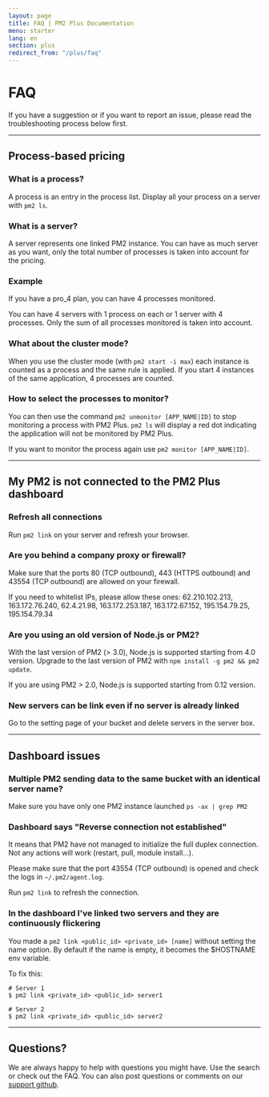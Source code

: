 ```yaml
---
layout: page
title: FAQ | PM2 Plus Documentation
menu: starter
lang: en
section: plus
redirect_from: "/plus/faq"
---
```


# FAQ

If you have a suggestion or if you want to report an issue, please read the troubleshooting process below first. 

---

## Process-based pricing

### What is a process?

A process is an entry in the process list. Display all your process on a server with `pm2 ls`.

### What is a server?

A server represents one linked PM2 instance. You can have as much server as you want, only the total number of processes is taken into account for the pricing.

### Example

If you have a pro_4 plan, you can have 4 processes monitored.

You can have 4 servers with 1 process on each or 1 server with 4 processes. Only the sum of all processes monitored is taken into account.

### What about the cluster mode?

When you use the cluster mode (with `pm2 start -i max`) each instance is counted as a process and the same rule is applied. If you start 4 instances of the same application, 4 processes are counted.

### How to select the processes to monitor?

You can then use the command `pm2 unmonitor [APP_NAME|ID]` to stop monitoring a process with PM2 Plus.
`pm2 ls` will display a red dot indicating the application will not be monitored by PM2 Plus.

If you want to monitor the process again use `pm2 monitor [APP_NAME|ID]`.

---

## My PM2 is not connected to the PM2 Plus dashboard

### Refresh all connections

Run `pm2 link` on your server and refresh your browser.

### Are you behind a company proxy or firewall?

Make sure that the ports 80 (TCP outbound), 443 (HTTPS outbound) and 43554 (TCP outbound) are allowed on your firewall.

If you need to whitelist IPs, please allow these ones: 62.210.102.213, 163.172.76.240, 62.4.21.98, 163.172.253.187, 163.172.67.152, 195.154.79.25, 195.154.79.34

### Are you using an old version of Node.js or PM2?

With the last version of PM2 (> 3.0), Node.js is supported starting from 4.0 version.
Upgrade to the last version of PM2 with `npm install -g pm2 && pm2 update`.

If you are using PM2 > 2.0, Node.js is supported starting from 0.12 version.

### New servers can be link even if no server is already linked

Go to the setting page of your bucket and delete servers in the server box.

---

## Dashboard issues

### Multiple PM2 sending data to the same bucket with an identical server name?

Make sure you have only one PM2 instance launched `ps -ax | grep PM2`

### Dashboard says "Reverse connection not established"

It means that PM2 have not managed to initialize the full duplex connection. Not any actions will work (restart, pull, module install...).

Please make sure that the port 43554 (TCP outbound) is opened and check the logs in `~/.pm2/agent.log`.

Run `pm2 link` to refresh the connection.

### In the dashboard I've linked two servers and they are continuously flickering

You made a `pm2 link <public_id> <private_id> [name]` without setting the name option. By default if the name is empty, it becomes the $HOSTNAME env variable.

To fix this:

```
# Server 1
$ pm2 link <private_id> <public_id> server1

# Server 2
$ pm2 link <private_id> <public_id> server2
```

---

## Questions?

We are always happy to help with questions you might have. Use the search or check out the FAQ. You can also post questions or comments on our [support github](https://github.com/keymetrics/keymetrics-support/issues).



